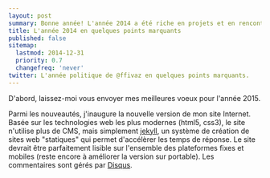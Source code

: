 ```yaml
---
layout: post
summary: Bonne année! L'année 2014 a été riche en projets et en rencontres. Voici quelques points que j'ai retenu.  
title: L'année 2014 en quelques points marquants
published: false
sitemap:
  lastmod: 2014-12-31
  priority: 0.7
  changefreq: 'never'
twitter: L'année politique de @ffivaz en quelques points marquants.
---
```


D'abord, laissez-moi vous envoyer mes meilleures voeux pour l'année 2015.



Parmi les nouveautés, j'inaugure la nouvelle version de mon site Internet. Basée sur les technologies web les plus modernes (html5, css3), 
le site n'utilise plus de CMS, mais simplement [jekyll](http://jekyllrb.com), un système de création de sites web "statiques"
qui permet d'accélèrer les temps de réponse. Le site devrait être parfaitement
lisible sur l'ensemble des plateformes fixes et mobiles (reste encore à améliorer la version sur portable). 
Les commentaires sont gérés par [Disqus](http://disqus.com). 

